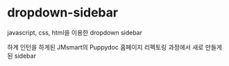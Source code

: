 # dropdown-sidebar
javascript, css, html을 이용한 dropdown sidebar

하계 인턴을 하게된 JMsmart의 Puppydoc 홈페이지 리펙토링 과정에서 새로 만들게된 sidebar
